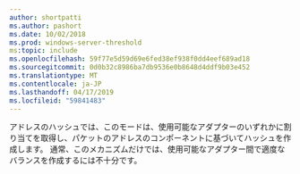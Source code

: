 ```yaml
---
author: shortpatti
ms.author: pashort
ms.date: 10/02/2018
ms.prod: windows-server-threshold
ms:topic: include
ms.openlocfilehash: 59f77e5d59d69e6fed38ef938f0dd4eef689ad18
ms.sourcegitcommit: 0d0b32c8986ba7db9536e0b8648d4ddf9b03e452
ms.translationtype: MT
ms.contentlocale: ja-JP
ms.lasthandoff: 04/17/2019
ms.locfileid: "59841483"
---
```

アドレスのハッシュでは、このモードは、使用可能なアダプターのいずれかに割り当てを取得し、パケットのアドレスのコンポーネントに基づいてハッシュを作成します。 通常、このメカニズムだけでは、使用可能なアダプター間で適度なバランスを作成するには不十分です。